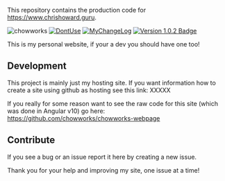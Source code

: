 This repository contains the production code for https://www.chrishoward.guru.

![chowworks] [![DontUse][license-badge]][license] [![MyChangeLog][changelog-badge]][changelog] [![Version 1.0.2 Badge][version-badge]][changelog]



This is my personal website, if your a dev you should have one too!

## Development
This project is mainly just my hosting site. If you want information how to create a site using github as hosting see this link: XXXXX

If you really for some reason want to see the raw code for this site (which was done in Angular v10) go here: https://github.com/chowworks/chowworks-webpage 


## Contribute

If you see a bug or an issue report it here by creating a new issue.

Thank you for your help and improving my site, one issue at a time!

[changelog]: ./CHANGELOG.md
[changelog-badge]: https://img.shields.io/badge/changelog-My%20ChangeLog-red
[license]: ./LICENSE.md
[version-badge]: https://img.shields.io/badge/version-1.0.2-blue.svg
[license-badge]: https://img.shields.io/badge/license-DontUseMyIsh-yellow
[chowworks]: https://img.shields.io/badge/SupportedBy-ChowWorks-blue